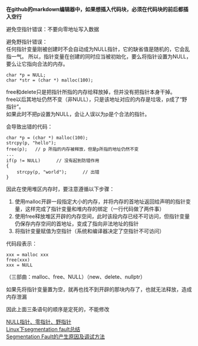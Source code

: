 **在github的markdown编辑器中，如果想插入代码块，必须在代码块的前后都插入空行**<br>

避免空指针错误：不要向零地址写入数据  

避免野指针错误：<br>
任何指针变量刚被创建时不会自动成为NULL指针，它的缺省值是随机的，它会乱指一气。
所以，指针变量在创建的同时应当被初始化，要么将指针设置为NULL，要么让它指向合法的内存。<br>

	char *p = NULL;
	char *str = (char *) malloc(100);

free和delete只是把指针所指的内存给释放掉，但并没有把指针本身干掉。<br>
free以后其地址仍然不变（非NULL），只是该地址对应的内存是垃圾，p成了“野指针”。<br>
如果此时不把p设置为NULL，会让人误以为p是个合法的指针。<br>

会导致出错的代码：<br>

	char *p = (char *) malloc(100);
	strcpy(p, "hello");
	free(p);   // p 所指的内存被释放，但是p所指的地址仍然不变
	...
	if(p != NULL)      // 没有起到防错作用
	{
		strcpy(p, "world");      // 出错
	}

因此在使用堆区内存时，要注意遵循以下步骤：<br>
1. 使用malloc开辟一段指定大小的内存，并将内存的首地址返回给声明的指针变量，这样完成了指针变量和堆内存的绑定（一行代码做了两件事）<br>
2. 使用free释放堆区开辟的内存空间，此时该段内存已经不可访问，但指针变量仍保存内存空间的首地址，变成了指向非法地址的指针<br>
3. 将指针变量赋值为空指针（系统和编译器决定了空指针不可访问）<br>

代码段表示：<br>

	xxx = malloc xxx
	free(xxx)
	xxx = NULL

（三部曲：malloc、free、NULL）（new、delete、nullptr）<br>

如果先将指针变量置为空，就再也找不到开辟的那块内存了，也就无法释放，造成内存泄漏<br>

因此上面三条语句的顺序是定死的，不能修改

[NULL指针、零指针、野指针](https://www.cnblogs.com/fly1988happy/archive/2012/04/16/2452021.html)  
[Linux下segmentation fault总结](https://zhuanlan.zhihu.com/p/205579221)  
[Segmentation Fault的产生原因及调试方法](https://www.cnblogs.com/linux-37ge/p/12781176.html)
